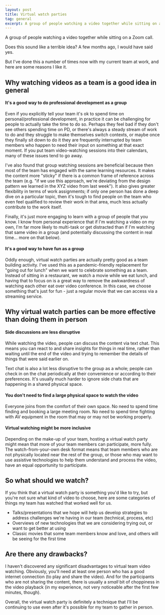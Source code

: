 ```yaml
---
layout: post
title: Virtual watch parties
tag: general
excerpt: A group of people watching a video together while sitting on a Zoom call. Does this sound like a terrible idea? A few months ago, I would have said yes.
---
```


A group of people watching a video together while sitting on a Zoom call.

Does this sound like a terrible idea? A few months ago, I would have said yes.

But I've done this a number of times now with my current team at work, and here are some reasons I like it.


## Why watching videos as a team is a good idea in general

#### It's a good way to do professional development as a group
Even if you explicitly tell your team it's ok to spend time on personal/professional development, in practice it can be challenging for people to actually take the time to do so. Perhaps they feel bad if they don't see others spending time on PD, or there's always a steady stream of work to do and they struggle to make themselves switch contexts, or maybe once they finally sit down to do it they are frequently interrupted by team members who happen to need their input on something at that exact moment. If you put team video-watching sessions into their calendars, many of these issues tend to go away.

I've also found that group watching sessions are beneficial because then most of the team has engaged with the same learning resources. It makes the content more "sticky" if there is a common frame of reference across the team (e.g. "if we use this approach, we're deviating from the design pattern we learned in the XYZ video from last week"). It also gives greater flexibility in terms of work assignments; if only one person has done a deep dive on a particular topic, then it's tough to find people on the team who even feel qualified to review their work in that area, much less actually contribute to the work itself.

Finally, it's just more engaging to learn with a group of people that you know. I know from personal experience that if I'm watching a video on my own, I'm far more likely to multi-task or get distracted than if I'm watching that same video in a group (and potentially discussing the content in real time... more on that below).

#### It's a good way to have fun as a group
Oddly enough, virtual watch parties are actually pretty good as a team building activity. I've used this as a pandemic-friendly replacement for "going out for lunch" when we want to celebrate something as a team. Instead of sitting in a restaurant, we watch a movie while we eat lunch, and having that to focus on is a great way to remove the awkwardness of watching each other eat over video conference. In this case, we choose something that's just for fun - just a regular movie that we can access via a streaming service.


## Why virtual watch parties can be more effective than doing them in person

#### Side discussions are less disruptive
While watching the video, people can discuss the content via text chat. This means you can react to and share insights for things in real time, rather than waiting until the end of the video and trying to remember the details of things that were said earlier on.

Text chat is also a lot less disruptive to the group as a whole; people can check in on the chat periodically at their convenience or according to their preferences. It's usually much harder to ignore side chats that are happening in a shared physical space.

#### You don't need to find a large physical space to watch the video
Everyone joins from the comfort of their own space. No need to spend time finding and booking a large meeting room. No need to spend time fighting with AV equipment in the room that may or may not be working properly.

#### Virtual watching might be more inclusive
Depending on the make-up of your team, hosting a virtual watch party might mean that more of your team members can participate, more fully. The watch-from-your-own desk format means that team members who are not physically located near the rest of the group, or those who may want to use assistive technologies to help them understand and process the video, have an equal opportunity to participate.


## So what should we watch?
If you think that a virtual watch party is something you'd like to try, but you're not sure what kind of video to choose, here are some categories of things my team has watched that worked well for us.

- Talks/presentations that we hope will help us develop strategies to address challenges we're having in our team (technical, process, etc)
- Overviews of new technologies that we are considering trying out, or want to get better at using
- Classic movies that some team members know and love, and others will be seeing for the first time

## Are there any drawbacks?
I haven't discovered any significant disadvantages to virtual team video watching. Obviously, you'll need at least one person who has a good internet connection (to play and share the video). And for the participants who are not sharing the content, there is usually a *small* bit of choppiness in the video playback (in my experience, not very noticeable after the first few minutes, though).

Overall, the virtual watch party is definitely a technique that I'll be continuing to use even after it's possible for my team to gather in person.
